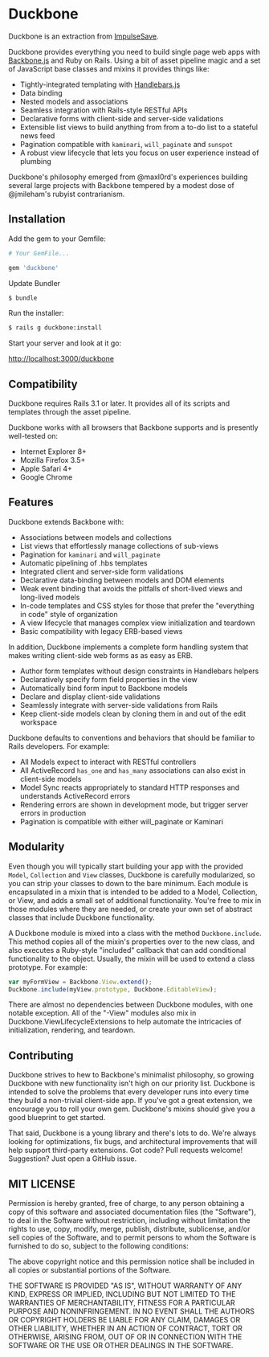 # Duckbone

Duckbone is an extraction from [ImpulseSave](https://impulsesave.com/).

Duckbone provides everything you need to build single page web apps with [Backbone.js](http://documentcloud.github.com/backbone/) and Ruby on Rails.  Using a bit of asset pipeline magic and a set of JavaScript base classes and mixins it provides things like:

* Tightly-integrated templating with [Handlebars.js](http://www.handlebarsjs.com/)
* Data binding
* Nested models and associations
* Seamless integration with Rails-style RESTful APIs
* Declarative forms with client-side and server-side validations
* Extensible list views to build anything from from a to-do list to a stateful news feed
* Pagination compatible with `kaminari`, `will_paginate` and `sunspot`
* A robust view lifecycle that lets you focus on user experience instead of plumbing

Duckbone's philosophy emerged from @maxl0rd's experiences building several large projects with Backbone tempered by a modest dose of @jmileham's rubyist contrarianism.

## Installation

Add the gem to your Gemfile:

```ruby
# Your GemFile...

gem 'duckbone'
```

Update Bundler

```bash
$ bundle
```

Run the installer:

```bash
$ rails g duckbone:install
```

Start your server and look at it go:

[http://localhost:3000/duckbone](http://localhost:3000/duckbone)

## Compatibility

Duckbone requires Rails 3.1 or later. It provides all of its scripts and templates through the asset pipeline.

Duckbone works with all browsers that Backbone supports and is presently well-tested on:

- Internet Explorer 8+
- Mozilla Firefox 3.5+
- Apple Safari 4+
- Google Chrome


## Features

Duckbone extends Backbone with:

- Associations between models and collections
- List views that effortlessly manage collections of sub-views
- Pagination for `kaminari` and `will_paginate`
- Automatic pipelining of .hbs templates
- Integrated client and server-side form validations
- Declarative data-binding between models and DOM elements
- Weak event binding that avoids the pitfalls of short-lived views and long-lived models
- In-code templates and CSS styles for those that prefer the "everything in code" style of organization
- A view lifecycle that manages complex view initialization and teardown
- Basic compatibility with legacy ERB-based views

In addition, Duckbone implements a complete form handling system that makes writing client-side web forms as as easy as ERB.

- Author form templates without design constraints in Handlebars helpers
- Declaratively specify form field properties in the view
- Automatically bind form input to Backbone models
- Declare and display client-side validations
- Seamlessly integrate with server-side validations from Rails
- Keep client-side models clean by cloning them in and out of the edit workspace

Duckbone defaults to conventions and behaviors that should be familiar to Rails developers. For example:

- All Models expect to interact with RESTful controllers
- All ActiveRecord `has_one` and `has_many` associations can also exist in client-side models
- Model Sync reacts appropriately to standard HTTP responses and understands ActiveRecord errors
- Rendering errors are shown in development mode, but trigger server errors in production
- Pagination is compatible with either will_paginate or Kaminari

## Modularity

Even though you will typically start building your app with the provided `Model`, `Collection` and `View` classes, Duckbone is carefully modularized, so you can strip your classes to down to the bare minimum. Each module is encapsulated in a mixin that is intended to be added to a Model, Collection, or View, and adds a small set of additional functionality. You're free to mix in those modules where they are needed, or create your own set of abstract classes that include Duckbone functionality.

A Duckbone module is mixed into a class with the method `Duckbone.include`. This method copies all of the mixin's properties over to the new class, and also executes a Ruby-style "included" callback that can add conditional functionality to the object. Usually, the mixin will be used to extend a class prototype. For example:

```js
var myFormView = Backbone.View.extend();
Duckbone.include(myView.prototype, Duckbone.EditableView);
```

There are almost no dependencies between Duckbone modules, with one notable exception. All of the "-View" modules also mix in Duckbone.ViewLifecycleExtensions to help automate the intricacies of initialization, rendering, and teardown.

## Contributing

Duckbone strives to hew to Backbone's minimalist philosophy, so growing Duckbone with new functionality isn't high on our priority list.  Duckbone is intended to solve the problems that every developer runs into every time they build a non-trivial client-side app.  If you've got a great extension, we encourage you to roll your own gem.  Duckbone's mixins should give you a good blueprint to get started.

That said, Duckbone is a young library and there's lots to do. We're always looking for optimizations, fix bugs, and architectural improvements that will help support third-party extensions.  Got code? Pull requests welcome! Suggestion? Just open a GitHub issue.

## MIT LICENSE

Permission is hereby granted, free of charge, to any person obtaining a copy of this software and associated documentation files (the "Software"), to deal in the Software without restriction, including without limitation the rights to use, copy, modify, merge, publish, distribute, sublicense, and/or sell copies of the Software, and to permit persons to whom the Software is furnished to do so, subject to the following conditions:

The above copyright notice and this permission notice shall be included in all copies or substantial portions of the Software.

THE SOFTWARE IS PROVIDED "AS IS", WITHOUT WARRANTY OF ANY KIND, EXPRESS OR IMPLIED, INCLUDING BUT NOT LIMITED TO THE WARRANTIES OF MERCHANTABILITY, FITNESS FOR A PARTICULAR PURPOSE AND NONINFRINGEMENT. IN NO EVENT SHALL THE AUTHORS OR COPYRIGHT HOLDERS BE LIABLE FOR ANY CLAIM, DAMAGES OR OTHER LIABILITY, WHETHER IN AN ACTION OF CONTRACT, TORT OR OTHERWISE, ARISING FROM, OUT OF OR IN CONNECTION WITH THE SOFTWARE OR THE USE OR OTHER DEALINGS IN THE SOFTWARE.
